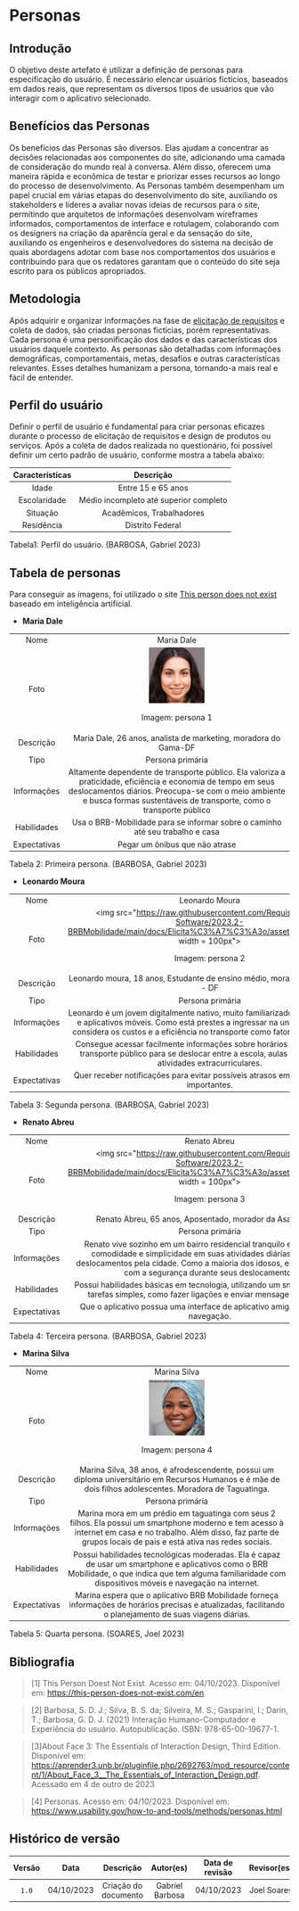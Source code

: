 # **Personas**

## **Introdução**

O objetivo deste artefato é utilizar a definição de personas para especificação do usuário. É necessário elencar usuários fictícios, baseados em dados reais, que representam os diversos tipos de usuários que vão interagir com o aplicativo selecionado.

## **Benefícios das Personas**

Os benefícios das Personas são diversos. Elas ajudam a concentrar as decisões relacionadas aos componentes do site, adicionando uma camada de consideração do mundo real à conversa. Além disso, oferecem uma maneira rápida e econômica de testar e priorizar esses recursos ao longo do processo de desenvolvimento. As Personas também desempenham um papel crucial em várias etapas do desenvolvimento do site, auxiliando os stakeholders e líderes a avaliar novas ideias de recursos para o site, permitindo que arquitetos de informações desenvolvam wireframes informados, comportamentos de interface e rotulagem, colaborando com os designers na criação da aparência geral e da sensação do site, auxiliando os engenheiros e desenvolvedores do sistema na decisão de quais abordagens adotar com base nos comportamentos dos usuários e contribuindo para que os redatores garantam que o conteúdo do site seja escrito para os públicos apropriados.

## **Metodologia**

Após adquirir e organizar informações na fase de [elicitação de requisitos](https://github.com/Requisitos-de-Software/2023.2-BRBMobilidade/tree/main/docs/Elicita%C3%A7%C3%A3o) e coleta de dados, são criadas personas fictícias, porém representativas. Cada persona é uma personificação dos dados e das características dos usuários daquele contexto. As personas são detalhadas com informações demográficas, comportamentais, metas, desafios e outras características relevantes. Esses detalhes humanizam a persona, tornando-a mais real e fácil de entender.



## **Perfil do usuário**

Definir o perfil de usuário é fundamental para criar personas eficazes durante o processo de elicitação de requisitos e design de produtos ou serviços. Após a coleta de dados realizada no questionário, foi possível definir um certo padrão de usuário, conforme mostra a tabela abaixo:

| Características |  Descrição  |
| :-----:  | :-----: |
| Idade  | Entre 15 e 65 anos |
| Escolaridade | Médio incompleto até superior completo |
| Situação  | Acadêmicos, Trabalhadores |
| Residência | Distrito Federal

Tabela1: Perfil do usuário. (BARBOSA, Gabriel 2023)

## **Tabela de personas**

Para conseguir as imagens, foi utilizado o site [This person does not exist](https://this-person-does-not-exist.com/en) baseado em inteligência artificial.

+ **Maria Dale**

|    |    |
| :----: | :---------------------: |
|  Nome  |   Maria Dale   |
|  Foto  |   <img src="https://raw.githubusercontent.com/Requisitos-de-Software/2023.2-BRBMobilidade/main/docs/Elicita%C3%A7%C3%A3o/assets/Persona1.png" width = 100px><p>Imagem:  persona 1 |
| Descrição | Maria Dale, 26 anos, analista de marketing, moradora do Gama-DF |
| Tipo| Persona primária |
| Informações | Altamente dependente de transporte público. Ela valoriza a praticidade, eficiência e economia de tempo em seus deslocamentos diários. Preocupa-se com o meio ambiente e busca formas sustentáveis de transporte, como o transporte público |
| Habilidades | Usa o BRB-Mobilidade para se informar sobre o caminho até seu trabalho e casa |
| Expectativas | Pegar um ônibus que não atrase |

Tabela 2: Primeira persona. (BARBOSA, Gabriel 2023)

+ **Leonardo Moura**

|    |    |
| :----: | :---------------------: |
|  Nome  | Leonardo Moura  |
|  Foto  |   <img src="https://raw.githubusercontent.com/Requisitos-de-Software/2023.2-BRBMobilidade/main/docs/Elicita%C3%A7%C3%A3o/assets/Persona2.png" width = 100px"><p>Imagem:  persona 2|
| Descrição | Leonardo moura, 18 anos, Estudante de ensino médio, morador da Asa norte - DF |
| Tipo | Persona primária |
| Informações | Leonardo é um jovem digitalmente nativo, muito familiarizado com tecnologia e aplicativos móveis. Como está prestes a ingressar na universidade, ele considera os custos e a eficiência no transporte como fatores importantes. |
| Habilidades | Consegue acessar facilmente informações sobre horários e itinerários de transporte público para se deslocar entre a escola, aulas particulares e atividades extracurriculares. |
| Expectativas | Quer receber notificações para evitar possíveis atrasos em dias de provas importantes. |

Tabela 3: Segunda persona. (BARBOSA, Gabriel 2023)


+ **Renato Abreu**

|    |    |
| :----: | :---------------------: |
|  Nome  | Renato Abreu  |
|  Foto  |   <img src="https://raw.githubusercontent.com/Requisitos-de-Software/2023.2-BRBMobilidade/main/docs/Elicita%C3%A7%C3%A3o/assets/Persona3.png" width = 100px"><p>Imagem:  persona 3|
| Descrição | Renato Abreu, 65 anos, Aposentado, morador da Asa sul - DF|
| Tipo | Persona primária |
| Informações | Renato vive sozinho em um bairro residencial tranquilo e busca mais comodidade e simplicidade em suas atividades diárias, incluindo deslocamentos pela cidade. Como a maioria dos idosos, ele se preocupa com a segurança durante seus deslocamentos |
| Habilidades | Possui habilidades básicas em tecnologia, utilizando um smartphone para tarefas simples, como fazer ligações e enviar mensagens de texto. |
| Expectativas | Que o aplicativo possua uma interface de aplicativo amigável e de fácil navegação. |

Tabela 4: Terceira persona. (BARBOSA, Gabriel 2023)


+ **Marina Silva**

|    |    |
| :----: | :---------------------: |
|  Nome  | Marina Silva  |
|  Foto  |   <img src="https://raw.githubusercontent.com/Requisitos-de-Software/2023.2-BRBMobilidade/main/docs/Elicita%C3%A7%C3%A3o/assets/Persona4.png" width = 100px/><p>Imagem:  persona 4|
| Descrição | Marina Silva, 38 anos, é afrodescendente, possui um diploma universitário em Recursos Humanos e é mãe de dois filhos adolescentes. Moradora de Taguatinga.|
| Tipo | Persona primária |
| Informações | Marina mora em um prédio em taguatinga com seus 2 filhos. Ela possui um smartphone moderno e tem acesso à internet em casa e no trabalho. Além disso, faz parte de grupos locais de pais e está ativa nas redes sociais. |
| Habilidades | Possui habilidades tecnológicas moderadas. Ela é capaz de usar um smartphone e aplicativos como o BRB Mobilidade, o que indica que tem alguma familiaridade com dispositivos móveis e navegação na internet. |
| Expectativas | Marina espera que o aplicativo BRB Mobilidade forneça informações de horários precisas e atualizadas, facilitando o planejamento de suas viagens diárias. |

Tabela 5: Quarta persona. (SOARES, Joel 2023)

## **Bibliografia**

> [1] This Person Doest Not Exist. Acesso em: 04/10/2023. Disponível em: https://this-person-does-not-exist.com/en

>[2] Barbosa, S. D. J.; Silva, B. S. da; Silveira, M. S.; Gasparini, I.; Darin, T.; Barbosa, G. D. J. (2021) Interação Humano-Computador e Experiência do usuário. Autopublicação. ISBN: 978-65-00-19677-1.

>[3]About Face 3: The Essentials of Interaction Design, Third Edition. Disponível em: https://aprender3.unb.br/pluginfile.php/2692763/mod_resource/content/1/About_Face_3__The_Essentials_of_Interaction_Design.pdf. Acessado em 4 de outro de 2023

>[4] Personas. Acesso em: 04/10/2023. Disponível em: https://www.usability.gov/how-to-and-tools/methods/personas.html

## **Histórico de versão**

| Versão | Data | Descrição | Autor(es) | Data de revisão | Revisor(es) |
| :-: | :-: | :-: | :-: | :-: | :-: |
| `1.0` | 04/10/2023 | Criação do documento | Gabriel Barbosa | 04/10/2023 | Joel Soares |